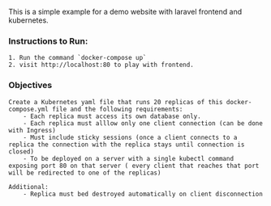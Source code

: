 This is a simple example for a demo website with laravel frontend and kubernetes.

### Instructions to Run:
    1. Run the command `docker-compose up` 
    2. visit http://localhost:80 to play with frontend.

### Objectives
    Create a Kubernetes yaml file that runs 20 replicas of this docker-compose.yml file and the following requirements:
        - Each replica must access its own database only.
        - Each replica must alllow only one client connection (can be done with Ingress)
        - Must include sticky sessions (once a client connects to a replica the connection with the replica stays until connection is closed)
        - To be deployed on a server with a single kubectl command exposing port 80 on that server ( every client that reaches that port will be redirected to one of the replicas)
    
    Additional:
        - Replica must bed destroyed automatically on client disconnection

